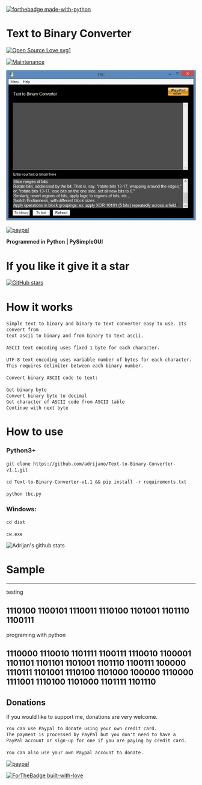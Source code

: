 [![forthebadge made-with-python](http://ForTheBadge.com/images/badges/made-with-python.svg)](https://www.python.org/)

# Text to Binary Converter

[![Open Source Love svg1](https://badges.frapsoft.com/os/v1/open-source.svg?v=103)](https://github.com/adrijano/Text-to-Binary-Converter-v1.1/)

[![Maintenance](https://img.shields.io/badge/Maintained%3F-yes-green.svg)](https://github.com/adrijano/Text-to-Binary-Converter-v1.1/graphs/commit-activity)

![STB](txt.gif)

[![paypal](https://www.paypalobjects.com/en_US/i/btn/btn_donateCC_LG.gif)](https://www.paypal.com/donate/?cmd=_s-xclick&hosted_button_id=PFB6A6HLAQHC2&source=url)

**Programmed in Python | PySimpleGUI**

# If you like it give it a star

[![GitHub stars](https://img.shields.io/github/stars/adrijano/Text-to-Binary-Converter-v1.1.svg?style=social&label=Star&maxAge=2592000)](https://github.com/adrijano/Text-to-Binary-Converter-v1.1)


# How it works
```
Simple text to binary and binary to text converter easy to use. Its convert from
text ascii to binary and from binary to text ascii.

ASCII text encoding uses fixed 1 byte for each character.

UTF-8 text encoding uses variable number of bytes for each character. This requires delimiter between each binary number.

Convert binary ASCII code to text:

Get binary byte
Convert binary byte to decimal
Get character of ASCII code from ASCII table
Continue with next byte
```


# How to use

### Python3+
```
git clone https://github.com/adrijano/Text-to-Binary-Converter-v1.1.git

cd Text-to-Binary-Converter-v1.1 && pip install -r requirements.txt

python tbc.py
```

### Windows:
```
cd dist

cw.exe
```
![Adrijan's github stats](https://github-readme-stats.vercel.app/api?username=adrijano&show_icons=true)


# Sample 
---------------------------------------------------------------------------
testing

1110100 1100101 1110011 1110100 1101001 1101110 1100111
---------------------------------------------------------------------------

programing with python

1110000 1110010 1101111 1100111 1110010 1100001 1101101 1101101 1101001 
1101110 1100111 100000 1110111 1101001 1110100 1101000 100000 1110000 
1111001 1110100 1101000 1101111 1101110
---------------------------------------------------------------------------


## Donations
If you would like to support me, donations are very welcome.

```
You can use Paypal to donate using your own credit card. 
The payment is processed by PayPal but you don't need to have a
PayPal account or sign-up for one if you are paying by credit card.

You can also use your own Paypal account to donate.
```
[![paypal](https://www.paypalobjects.com/en_US/i/btn/btn_donateCC_LG.gif)](https://www.paypal.com/donate/?cmd=_s-xclick&hosted_button_id=PFB6A6HLAQHC2&source=url)

[![ForTheBadge built-with-love](http://ForTheBadge.com/images/badges/built-with-love.svg)](https://github.com/adrijano/crypto-watcher/)


